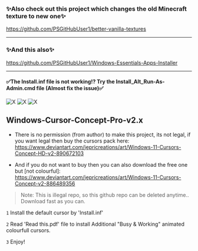 
### ✨Also check out this project which changes the old Minecraft texture to new one✨
https://github.com/PSGitHubUser1/better-vanilla-textures

--------

### ✨And this also✨
https://github.com/PSGitHubUser1/Windows-Essentials-Apps-Installer

----------------
#### ✅The Install.inf file is not working!? Try the Install_Alt_Run-As-Admin.cmd file (Almost fix the issue)✅
![X](https://img.shields.io/github/v/release/PSGitHubUser1/Windows-11-Cursor-Concept-Pro-v2.0?color=dark_green&style=for-the-badge)
![X](https://img.shields.io/github/release-date-pre/PSGitHubUser1/Windows-11-Cursor-Concept-Pro-v2.0?style=for-the-badge)
![X](https://img.shields.io/github/issues/PSGitHubUser1/Windows-11-Cursor-Concept-Pro-v2.0?style=for-the-badge)

## Windows-Cursor-Concept-Pro-v2.x
* There is no permission (from author) to make this project, its not legal, if you want legal then buy the cursors pack here: 
      https://www.deviantart.com/jepricreations/art/Windows-11-Cursors-Concept-HD-v2-890672103
      
* And if you do not want to buy then you can also download the free one but [not colourful]: 
      https://www.deviantart.com/jepricreations/art/Windows-11-Cursors-Concept-v2-886489356

 > Note: This is illegal repo, so this github repo can be deleted anytime.. Download fast as you can.

`1` Install the default cursor by 'Install.inf'

`2` Read 'Read this.pdf' file to install Additional "Busy & Working" animated colourfull cursors.

`3` Enjoy!
